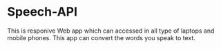 # Speech-API
This is responive Web app which can accessed in all type of laptops and mobile phones.
This app can convert the words you speak to text.

